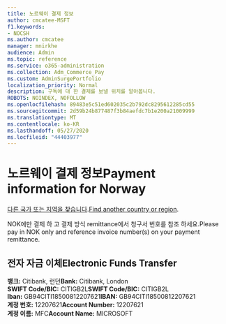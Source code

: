 ```yaml
---
title: 노르웨이 결제 정보
author: cmcatee-MSFT
f1.keywords:
- NOCSH
ms.author: cmcatee
manager: mnirkhe
audience: Admin
ms.topic: reference
ms.service: o365-administration
ms.collection: Adm_Commerce_Pay
ms.custom: AdminSurgePortfolio
localization_priority: Normal
description: 구독에 대 한 결제를 보낼 위치를 알아봅니다.
ROBOTS: NOINDEX, NOFOLLOW
ms.openlocfilehash: 89483e5c51ed602035c2b792dc8295612285cd55
ms.sourcegitcommit: 2d59b24b877487f3b84aefdc7b1e200a21009999
ms.translationtype: MT
ms.contentlocale: ko-KR
ms.lasthandoff: 05/27/2020
ms.locfileid: "44403977"
---
```

# <a name="payment-information-for-norway"></a><span data-ttu-id="8cd33-103">노르웨이 결제 정보</span><span class="sxs-lookup"><span data-stu-id="8cd33-103">Payment information for Norway</span></span>

<span data-ttu-id="8cd33-104">[다른 국가 또는 지역을 찾습니다](../billing-and-payments/pay-for-your-subscription.md).</span><span class="sxs-lookup"><span data-stu-id="8cd33-104">[Find another country or region](../billing-and-payments/pay-for-your-subscription.md).</span></span>

<span data-ttu-id="8cd33-105">NOK에만 결제 하 고 결제 방식 remittance에서 청구서 번호를 참조 하세요.</span><span class="sxs-lookup"><span data-stu-id="8cd33-105">Please pay in NOK only and reference invoice number(s) on your payment remittance.</span></span>

## <a name="electronic-funds-transfer"></a><span data-ttu-id="8cd33-106">전자 자금 이체</span><span class="sxs-lookup"><span data-stu-id="8cd33-106">Electronic Funds Transfer</span></span>

<span data-ttu-id="8cd33-107">**뱅크:** Citibank, 런던</span><span class="sxs-lookup"><span data-stu-id="8cd33-107">**Bank:** Citibank, London</span></span>  
<span data-ttu-id="8cd33-108">**SWIFT Code/BIC:** CITIGB2L</span><span class="sxs-lookup"><span data-stu-id="8cd33-108">**SWIFT Code/BIC:** CITIGB2L</span></span>  
<span data-ttu-id="8cd33-109">**Iban:** GB94CITI18500812207621</span><span class="sxs-lookup"><span data-stu-id="8cd33-109">**IBAN:** GB94CITI18500812207621</span></span>  
<span data-ttu-id="8cd33-110">**계정 번호:** 12207621</span><span class="sxs-lookup"><span data-stu-id="8cd33-110">**Account Number:** 12207621</span></span>  
<span data-ttu-id="8cd33-111">**계정 이름:** MFC</span><span class="sxs-lookup"><span data-stu-id="8cd33-111">**Account Name:** MICROSOFT</span></span>  